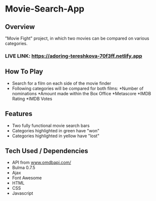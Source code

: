 # Movie-Search-App

## Overview 

"Movie Fight" project, in which two movies can be compared on various categories. 

### LIVE LINK: https://adoring-tereshkova-70f3ff.netlify.app

## How To Play

- Search for a film on each side of the movie finder
- Following categories will be compared for both films: 
    *Number of nominations
    *Amount made within the Box Office
    *Metascore
    *IMDB Rating
    *IMDB Votes

## Features 

- Two fully functional movie search bars
- Categories highlighted in green have "won"
- Categories highlighted in yellow have "lost" 

## Tech Used / Dependencies

- API from www.omdbapi.com/
- Bulma 0.7.5
- Ajax
- Font Awesome 
- HTML
- CSS
- Javascript 
